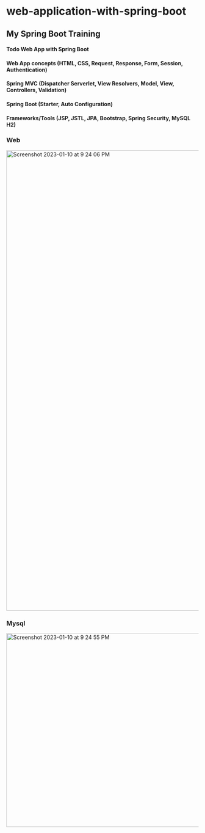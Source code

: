 # web-application-with-spring-boot
## My Spring Boot Training

####  Todo Web App with Spring Boot

####  Web App concepts (HTML, CSS, Request, Response, Form, Session, Authentication)
#### Spring MVC (Dispatcher Serverlet, View Resolvers, Model, View, Controllers, Validation)
#### Spring Boot (Starter, Auto Configuration)
#### Frameworks/Tools (JSP, JSTL, JPA, Bootstrap, Spring Security, MySQL H2)

### Web
<img width="1207" alt="Screenshot 2023-01-10 at 9 24 06 PM" src="https://user-images.githubusercontent.com/108375365/211703786-4a6d2b13-f839-49fe-9b54-b85e9fab6009.png">

### Mysql
<img width="508" alt="Screenshot 2023-01-10 at 9 24 55 PM" src="https://user-images.githubusercontent.com/108375365/211703752-2433778b-c87f-4683-b1b0-b1ebf06e00aa.png">
